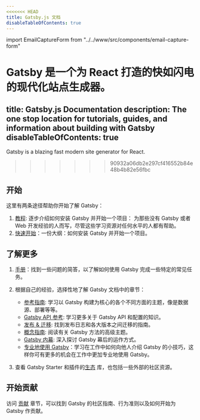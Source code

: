 ```yaml
---
<<<<<<< HEAD
title: Gatsby.js 文档
disableTableOfContents: true
---
```


import EmailCaptureForm from "../../www/src/components/email-capture-form"

Gatsby 是一个为 React 打造的快如闪电的现代化站点生成器。
=======
title: Gatsby.js Documentation
description: The one stop location for tutorials, guides, and information about building with Gatsby
disableTableOfContents: true
---

Gatsby is a blazing fast modern site generator for React.
>>>>>>> 90932a06db2e297cf416552b84e48b4b82e56fbc

## 开始

这里有两条途径帮助你开始了解 Gatsby：

1. [教程](/tutorial/): 逐步介绍如何安装 Gatsby 并开始一个项目： 为那些没有 Gatsby 或者 Web 开发经验的人而写，尽管这些学习资源对任何水平的人都有帮助。
2. [快速开始](/docs/quick-start)：一份大纲：如何安装 Gatsby 并开始一个项目。

## 了解更多

1. [手册](/docs/recipes/)：找到一些问题的简答，以了解如何使用 Gatsby 完成一些特定的常见任务。
2. 根据自己的经验，选择性地了解 Gatsby 文档中的章节：

   - [参考指南](/docs/guides/): 学习以 Gatsby 构建为核心的各个不同方面的主题，像是数据源、部署等等。
   - [Gatsby API 参考](/docs/api-reference/): 学习更多关于 Gatsby API 和配置的知识。
   - [发布 & 迁移](/docs/releases-and-migration/): 找到发布日志和各大版本之间迁移的指南。
   - [概念指南](/docs/conceptual-guide/): 阅读有关 Gatsby 方法的高级主题。
   - [Gatsby 内幕](/docs/gatsby-internals/): 深入探讨 Gatsby 幕后的运作方式。
   - [专业地使用 Gatsby](/docs/using-gatsby-professionally/)：学习在工作中如何向他人介绍 Gatsby 的小技巧，这样你可有更多的机会在工作中更加专业地使用 Gatsby。

3. 查看 Gatsby Starter 和插件的[生态](/ecosystem/) 库，也包括一些外部的社区资源。

## 开始贡献

访问 [贡献](/contributing/) 章节，可以找到 Gatsby 的社区指南、行为准则以及如何开始为 Gatsby 作贡献。

<EmailCaptureForm signupMessage="Want to keep up with the latest tips &amp; tricks? Subscribe to our newsletter!" />
